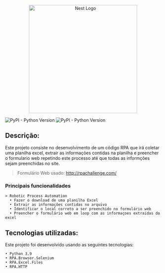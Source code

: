 
<p align="center">
  <a href="https://rpaframework.org/index.html#" target="blank"><img src="https://intellyx.com/wp-content/uploads/2021/04/robocorp2-intellyx-BC-logo2020-1200x628-1.png" width="350" alt="Nest Logo" /></a>
</p>

![PyPI - Python Version](https://img.shields.io/badge/rpaframework-Robocorp-green?style=plastic&logo=appveyor)
![PyPI - Python Version](https://img.shields.io/pypi/pyversions/rpaframework?style=plastic)
## Descrição:


Este projeto consiste no desenvolvimento de um código RPA que irá coletar uma planilha excel, extrair as informações contidas na planilha e preencher o formulario web repetindo este processo até que todas as informções sejam preenchidas no site. 
 > Formulário Web usado: http://rpachallenge.com/

   ### Principais funcionalidades

    > Robotic Process Automation
      • Fazer o download de uma planilha Excel 
      • Extrair as informações contidas no arquivo
      • Identificar o local correto a ser preenchido no formulário web
      • Preencher o formulário web em loop com as informaçoes extraidas do excel 
    
## Tecnologias utilizadas:

Este projeto foi desenvolvido usando as seguintes tecnologias:
    
    • Python 3.9
    • RPA.Browser.Selenium
    • RPA.Excel.Files
    • RPA.HTTP
    
    
<a href="https://github.com/imersao-alura/aluraflix/blob/master/LICENSE " target="_blank"><img src="https://img.shields.io/badge/licence-MIT-blue.svg" alt="" /></a> 
